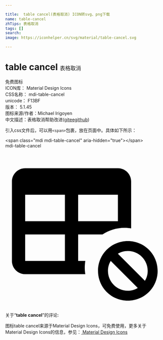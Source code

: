 ```yaml
---

title:  table cancel(表格取消) ICON转svg、png下载
name: table-cancel
zhTips: 表格取消
tags: []
search: 
image: https://iconhelper.cn/svg/material/table-cancel.svg

---
```


# table cancel  <small style="font-size: 60%;font-weight: 100">表格取消</small>


<div class="detail-page">
<p>
<span><span class="badge-success badge">免费图标</span> </span>
<br/>
<span>
ICON库：
<span class="badge-secondary badge">Material Design Icons</span> 
</span>
<br/>
<span>
CSS名称：
<span class="badge-secondary badge">mdi-table-cancel</span> 
</span>
<br/>
<span>
unicode：
<span class="badge-secondary badge">F13BF</span> 
<copy-btn content='F13BF' btn-title=""></copy-btn>
<copy-btn :content='String.fromCodePoint(parseInt("F13BF", 16))' btn-title="复制U"></copy-btn>
</span>
<br/>
<span>
版本：
<span class="badge-secondary badge">5.1.45</span> 
</span>
<br/>
<span>图标来源/作者：<span class="badge-light badge">Michael Irigoyen</span></span> 
<br/>
<span class="zh-detail">中文描述：<span class="badge-primary badge">表格取消</span><span class="help-link"><span>帮助改进</span>(<a href="https://gitee.com/liuwave/icon-helper/edit/master/json/material/table-cancel.json" target="_blank" rel="noopener noreferrer">gitee</a><a href="https://github.com/liuwave/icon-helper/edit/master/json/material/table-cancel.json" target="_blank" rel="noopener noreferrer">github</a></span>)</span><br/>
</p>
</div>
<div class="alert alert-dark">
  <i class="mdi mdi-table-cancel mdi-48px"></i>
  <i class="mdi mdi-table-cancel mdi-36px"></i>
  <i class="mdi mdi-table-cancel mdi-24px"></i>
  <i class="mdi mdi-table-cancel mdi-18px"></i>
</div>
<div>
  <p>引入css文件后，可以用<code>&lt;span&gt;</code>包裹，放在页面中。具体如下所示：    
  </p>
  <div class="alert alert-primary" style="font-size: 14px">
    &lt;span class="mdi mdi-table-cancel" aria-hidden="true"&gt;&lt;/span&gt;
    <copy-btn content='<span class="mdi mdi-table-cancel" aria-hidden="true"></span>'></copy-btn>
  </div>
  <div class="alert alert-secondary">
    <i class="mdi mdi-table-cancel"
    style="font-size: 24px"
    aria-hidden="true"></i> mdi-table-cancel
    <copy-btn content="mdi-table-cancel" btn-title="复制图标名称"></copy-btn>
  </div>
</div>
<div id="svg" class="svg-wrap">
<svg xmlns="http://www.w3.org/2000/svg" viewBox="0 0 24 24"><path d="M3 3H17C18.11 3 19 3.9 19 5V12.08C17.45 11.82 15.92 12.18 14.68 13H11V17H12.08C11.97 17.68 11.97 18.35 12.08 19H3C1.9 19 1 18.11 1 17V5C1 3.9 1.9 3 3 3M3 7V11H9V7H3M11 7V11H17V7H11M3 13V17H9V13H3M18.5 14C16 14 14 16 14 18.5S16 23 18.5 23 23 21 23 18.5 21 14 18.5 14M18.5 21.5C16.84 21.5 15.5 20.16 15.5 18.5C15.5 17.94 15.65 17.42 15.92 17L20 21.08C19.58 21.35 19.06 21.5 18.5 21.5M21.08 20L17 15.92C17.42 15.65 17.94 15.5 18.5 15.5C20.16 15.5 21.5 16.84 21.5 18.5C21.5 19.06 21.35 19.58 21.08 20Z" /></svg>
</div>
<detail full-name='mdi-table-cancel'></detail>
<div class="icon-detail__container">
<p>关于“<b>table cancel</b>”的评论:</p>
</div>
<Vssue title="关于“table cancel”的评论" />    
<div><p>图标table cancel来源于Material Design Icons，可免费使用，更多关于 Material Design Icons的信息，参见：<a target="_blank" href="https://iconhelper.cn/material.html"> Material Design Icons</a>
</p></div>
